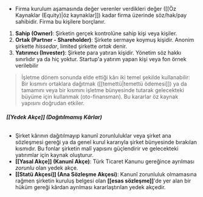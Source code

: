 - Firma kurulum aşamasında değer verenler verdikleri değer ([[Öz Kaynaklar (Equity)|öz kaynaklar]]) kadar firma üzerinde söz/hak/pay sahibidir. Firma bu kişilere borçlanır.
1. **Sahip (Owner)**: Şirketin gerçek kontrolüne sahip kişi veya kişiler.
2. **Ortak (Partner - Shareholder)**: Şirkete sermaye koymuş kişidir. Anonim şirkette *hissedar*, limited şirkette *ortak* denir.
3. **Yatırımcı (Invester)**: Şirkete para yatıran kişidir. Yönetim söz hakkı sınırlıdır ya da hiç yoktur. Startup'a yatırım yapan kişi veya fon örnek verilebilir

> İşletme dönem sonunda elde ettiği kârı iki temel şekilde kullanabilir: Bir kısmını ortaklara dağıtmak ([[temettü|temettü ödemesi]]) ya da tamamını veya bir kısmını işletme bünyesinde tutarak gelecekteki büyüme için kullanmak (oto-finansman). Bu kararlar öz kaynak yapısını doğrudan etkiler.

###### **[[Yedek Akçe]] (Dağıtılmamış Kârlar)** 
- Şirket kârının dağıtılmayıp kanunî zorunluluklar veya şirket ana sözleşmesi gereği ya da genel kurul kararıyla şirket bünyesinde bırakılan kısmıdır. Bu fonlar şirketin malî yapısını güçlendirir ve gelecekteki yatırımlar için kaynak oluşturur.
- **[[Yasal Akçe]] (Kanunî Akçe)**: Türk Ticaret Kanunu gereğince ayrılması *zorunlu* olan yedek akçe.
- **[[Statü Akçesi]] (Ana Sözleşme Akçesi)**: Kanunî zorunluluk olmamasına rağmen şirketin kuruluş belgesi olan **[[esas sözleşme]]**'de yer alan bir hüküm gereği kârdan ayrılması kararlaştırılan yedek akçedir.